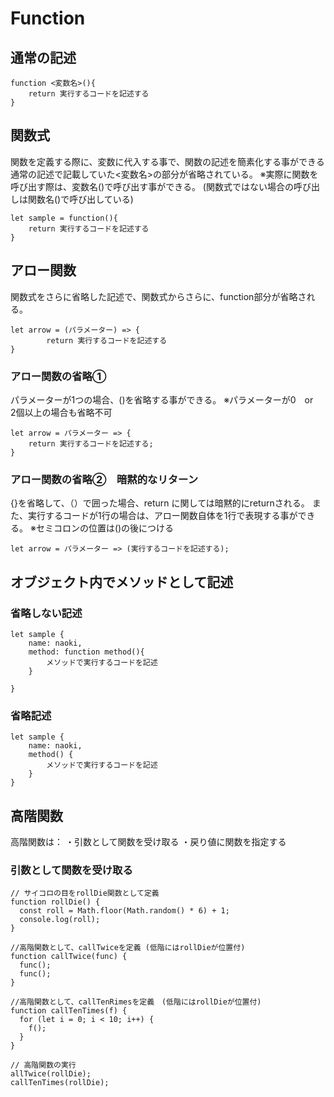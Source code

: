 

# Function

## 通常の記述
```
function <変数名>(){
	return 実行するコードを記述する
}
```

## 関数式
関数を定義する際に、変数に代入する事で、関数の記述を簡素化する事ができる
通常の記述で記載していた<変数名>の部分が省略されている。
※実際に関数を呼び出す際は、変数名()で呼び出す事ができる。
(関数式ではない場合の呼び出しは関数名()で呼び出している)
```
let sample = function(){
	return 実行するコードを記述する	
}
```

## アロー関数
関数式をさらに省略した記述で、関数式からさらに、function部分が省略される。
```
let arrow = (パラメーター) => {
        return 実行するコードを記述する
}
```

### アロー関数の省略①
パラメーターが1つの場合、()を省略する事ができる。
※パラメーターが0　or　2個以上の場合も省略不可
```
let arrow = パラメーター => {
	return 実行するコードを記述する;
}
```

### アロー関数の省略②　暗黙的なリターン
{}を省略して、（）で囲った場合、return に関しては暗黙的にreturnされる。
また、実行するコードが1行の場合は、アロー関数自体を1行で表現する事ができる。
※セミコロンの位置は()の後につける
```
let arrow = パラメーター => (実行するコードを記述する);
```


## オブジェクト内でメソッドとして記述
### 省略しない記述
```
let sample {
	name: naoki,
	method: function method(){
		メソッドで実行するコードを記述
	}
	
}
```

### 省略記述
```
let sample {
	name: naoki,
	method() {
		メソッドで実行するコードを記述
	}	
}
```

## 高階関数

高階関数は：
・引数として関数を受け取る
・戻り値に関数を指定する

### 引数として関数を受け取る
```
// サイコロの目をrollDie関数として定義
function rollDie() {
  const roll = Math.floor(Math.random() * 6) + 1;
  console.log(roll);
}

//高階関数として、callTwiceを定義 (低階にはrollDieが位置付)
function callTwice(func) {
  func();
  func();
}

//高階関数として、callTenRimesを定義　(低階にはrollDieが位置付)
function callTenTimes(f) {
  for (let i = 0; i < 10; i++) {
    f();
  }
}

// 高階関数の実行
allTwice(rollDie);
callTenTimes(rollDie);
```

